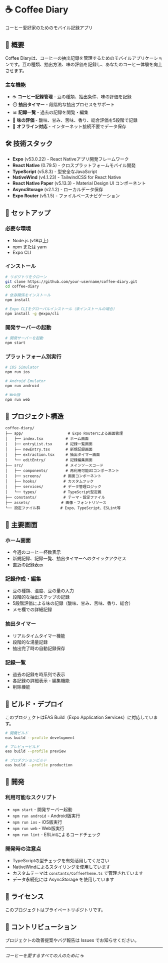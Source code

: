 # ☕ Coffee Diary

コーヒー愛好家のためのモバイル記録アプリ

## 📱 概要

Coffee Diaryは、コーヒーの抽出記録を管理するためのモバイルアプリケーションです。豆の種類、抽出方法、味の評価を記録し、あなたのコーヒー体験を向上させます。

### 主な機能

- ☕ **コーヒー記録管理** - 豆の種類、抽出条件、味の評価を記録
- ⏱️ **抽出タイマー** - 段階的な抽出プロセスをサポート
- 📊 **記録一覧** - 過去の記録を閲覧・編集
- 📝 **味の評価** - 酸味、甘み、苦味、香り、総合評価を5段階で記録
- 💾 **オフライン対応** - インターネット接続不要でデータ保存

## 🛠️ 技術スタック

- **Expo** (v53.0.22) - React Nativeアプリ開発フレームワーク
- **React Native** (0.79.5) - クロスプラットフォームモバイル開発
- **TypeScript** (v5.8.3) - 型安全なJavaScript
- **NativeWind** (v4.1.23) - TailwindCSS for React Native
- **React Native Paper** (v5.13.3) - Material Design UI コンポーネント
- **AsyncStorage** (v2.1.2) - ローカルデータ保存
- **Expo Router** (v5.1.5) - ファイルベースナビゲーション

## 🚀 セットアップ

### 必要な環境

- Node.js (v18以上)
- npm または yarn
- Expo CLI

### インストール

```bash
# リポジトリをクローン
git clone https://github.com/your-username/coffee-diary.git
cd coffee-diary

# 依存関係をインストール
npm install

# Expo CLIをグローバルインストール（未インストールの場合）
npm install -g @expo/cli
```

### 開発サーバーの起動

```bash
# 開発サーバーを起動
npm start
```

### プラットフォーム別実行

```bash
# iOS Simulator
npm run ios

# Android Emulator
npm run android

# Web版
npm run web
```

## 📁 プロジェクト構造

```
coffee-diary/
├── app/                    # Expo Routerによる画面管理
│   ├── index.tsx          # ホーム画面
│   ├── entryList.tsx      # 記録一覧画面
│   ├── newEntry.tsx       # 新規記録画面
│   ├── extraction.tsx     # 抽出タイマー画面
│   └── editEntry/         # 記録編集画面
├── src/                   # メインソースコード
│   ├── components/        # 再利用可能UIコンポーネント
│   ├── screens/          # 画面コンポーネント
│   ├── hooks/            # カスタムフック
│   ├── services/         # データ管理ロジック
│   └── types/            # TypeScript型定義
├── constants/            # テーマ・設定ファイル
├── assets/              # 画像・フォントリソース
└── 設定ファイル群         # Expo、TypeScript、ESLint等
```

## 🎯 主要画面

### ホーム画面

- 今週のコーヒー杯数表示
- 新規記録、記録一覧、抽出タイマーへのクイックアクセス
- 直近の記録表示

### 記録作成・編集

- 豆の種類、温度、豆の量の入力
- 段階的な抽出ステップの記録
- 5段階評価による味の記録（酸味、甘み、苦味、香り、総合）
- メモ欄での詳細記録

### 抽出タイマー

- リアルタイムタイマー機能
- 段階的な湯量記録
- 抽出完了時の自動記録保存

### 記録一覧

- 過去の記録を時系列で表示
- 各記録の詳細表示・編集機能
- 削除機能

## 📱 ビルド・デプロイ

このプロジェクトはEAS Build（Expo Application Services）に対応しています。

```bash
# 開発ビルド
eas build --profile development

# プレビュービルド
eas build --profile preview

# プロダクションビルド
eas build --profile production
```

## 🧪 開発

### 利用可能なスクリプト

- `npm start` - 開発サーバー起動
- `npm run android` - Android版実行
- `npm run ios` - iOS版実行
- `npm run web` - Web版実行
- `npm run lint` - ESLintによるコードチェック

### 開発時の注意点

- TypeScriptの型チェックを有効活用してください
- NativeWindによるスタイリングを使用しています
- カスタムテーマは `constants/CoffeeTheme.ts` で管理されています
- データ永続化には AsyncStorage を使用しています

## 📄 ライセンス

このプロジェクトはプライベートリポジトリです。

## 🤝 コントリビューション

プロジェクトの改善提案やバグ報告は Issues でお知らせください。

---

_コーヒーを愛するすべての人のために_ ☕
